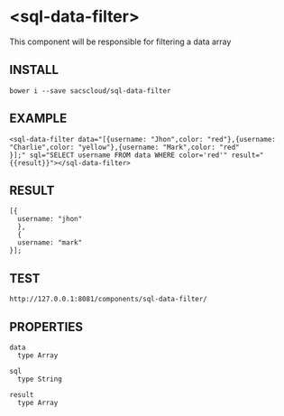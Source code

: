 # \<sql-data-filter\>

This component will be responsible for filtering a data array

## INSTALL

  ```
bower i --save sacscloud/sql-data-filter
  ```
  
##  EXAMPLE
  
  ```
  <sql-data-filter data="[{username: "Jhon",color: "red"},{username: "Charlie",color: "yellow"},{username: "Mark",color: "red"
  }];" sql="SELECT username FROM data WHERE color='red'" result="{{result}}"></sql-data-filter>
```

## RESULT 
```
[{
  username: "jhon"
  },
  {
  username: "mark"
}];
```

## TEST

`http://127.0.0.1:8081/components/sql-data-filter/`


## PROPERTIES

```
data 
  type Array
  
sql
  type String
 
result
  type Array
  ```
